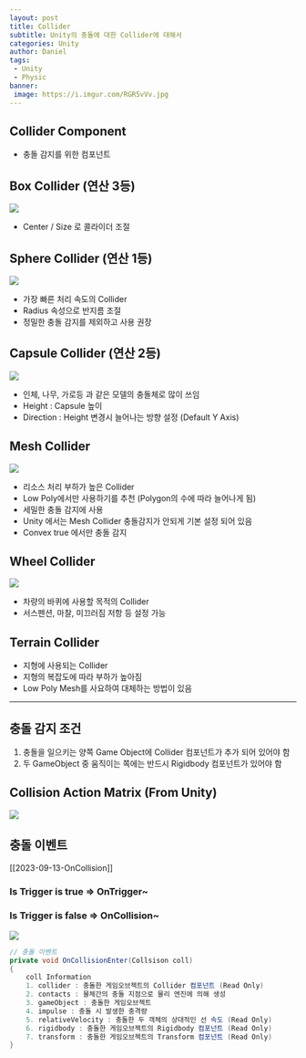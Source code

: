 ```yaml
---
layout: post
title: Collider
subtitle: Unity의 충돌에 대한 Collider에 대해서
categories: Unity
author: Daniel
tags: 
 - Unity
 - Physic
banner:
 image: https://i.imgur.com/RGR5vVv.jpg
---
```


Collider Component
--

- 충돌 감지를 위한 컴포넌트

## Box Collider (연산 3등)
![](https://i.imgur.com/RGR5vVv.jpg)
- Center / Size 로 콜라이더 조절

## Sphere Collider (연산 1등)
![](https://i.imgur.com/2OShzLA.jpg)
- 가장 빠른 처리 속도의 Collider
- Radius 속성으로 반지름 조절
- 정밀한 충돌 감지를 제외하고 사용 권장

## Capsule Collider (연산 2등)
![](https://i.imgur.com/IsjSBj7.jpg)
- 인체, 나무, 가로등 과 같은 모델의 충돌체로 많이 쓰임
- Height : Capsule 높이
- Direction : Height 변경시 늘어나는 방향 설정 (Default Y Axis)

## Mesh Collider
![](https://i.imgur.com/Yhr86pi.jpg)
- 리소스 처리 부하가 높은 Collider 
- Low Poly에서만 사용하기를 추천 (Polygon의 수에 따라 늘어나게 됨)
- 세밀한 충돌 감지에 사용
- Unity 에서는 Mesh Collider 충돌감지가 안되게 기본 설정 되어 있음
- Convex true 에서만 충돌 감지

## Wheel Collider
![](https://i.imgur.com/afdwGHt.jpg)

- 차량의 바퀴에 사용할 목적의 Collider
- 서스펜션, 마찰, 미끄러짐 저항 등 설정 가능

## Terrain Collider
- 지형에 사용되는 Collider
- 지형의 복잡도에 따라 부하가 높아짐
- Low Poly Mesh를 사요하여 대체하는 방법이 있음


---

충돌 감지 조건
--

1. 충돌을 일으키는 양쪽 Game Object에 Collider 컴포넌트가 추가 되어 있어야 함
2. 두 GameObject 중 움직이는 쪽에는 반드시 Rigidbody 컴포넌트가 있어야 함

## Collision Action Matrix (From Unity)

![](https://i.imgur.com/EMswTQ2.jpg)

충돌 이벤트
--

[[2023-09-13-OnCollision]]
### Is Trigger is true => OnTrigger~ 
### Is Trigger is false => OnCollision~


![](https://i.imgur.com/GFx1ijm.jpg)

```csharp
// 충돌 이벤트
private void OnCollisionEnter(Collsison coll)
{
	coll Information 
	1. collider : 충돌한 게임오브젝트의 Collider 컴포넌트 (Read Only)
	2. contacts : 물체간의 충돌 지점으로 물리 엔진에 의해 생성
	3. gameObject : 충돌한 게임오브젝트
	4. impulse : 충돌 시 발생한 충격량
	5. relativeVelocity : 충돌한 두 객체의 상대적인 선 속도 (Read Only)
	6. rigidbody : 충돌한 게임오브젝트의 Rigidbody 컴포넌트 (Read Only)
	7. transform : 충돌한 게임오브젝트의 Transform 컴포넌트 (Read Only)
}
```
